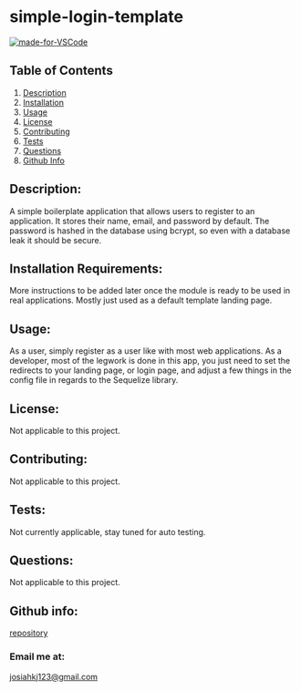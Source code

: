 
# simple-login-template
[![made-for-VSCode](https://img.shields.io/badge/Made%20for-VSCode-1f425f.svg)](https://github.com/JosiahkJohnson)
    
## Table of Contents
1. [Description](#Description)
2. [Installation](#Installation)
3. [Usage](#Usage)
4. [License](#License)
5. [Contributing](#Contributing)
6. [Tests](#Tests)
7. [Questions](#Questions)
8. [Github Info](#Info)

## Description:<a name = "Description"></a>
A simple boilerplate application that allows users to register to an application. It stores their name, email, and password by default. The password is hashed in the database using bcrypt, so even with a database leak it should be secure.

## Installation Requirements:<a name = "Installation"></a>
More instructions to be added later once the module is ready to be used in real applications. Mostly just used as a default template landing page.

## Usage:<a name = "Usage"></a>
As a user, simply register as a user like with most web applications. As a developer, most of the legwork is done in this app, you just need to set the redirects to your landing page, or login page, and adjust a few things in the config file in regards to the Sequelize library.

## License:<a name = "License"></a>
Not applicable to this project.

## Contributing:<a name = "Contributing"></a>
Not applicable to this project.

## Tests:<a name = "Tests"></a>
Not currently applicable, stay tuned for auto testing.

## Questions:<a name = "Questions"></a>
Not applicable to this project.

## Github info:<a name = "Info"></a>

[repository](https://github.com/JosiahkJohnson/simple-login-template)

### Email me at:
josiahkj123@gmail.com
